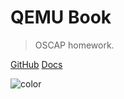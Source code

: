 # QEMU Book

> <div id="comment_qemu">OSCAP homework.</div>

[GitHub](https://github.com/Myriad-Dreamin/qemu-book)
[Docs](/README.md)

![color](#f0f0f0)

